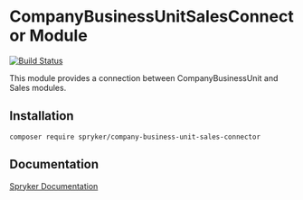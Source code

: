 # CompanyBusinessUnitSalesConnector Module
[![Build Status](https://travis-ci.org/spryker/company-business-unit-sales-connector.svg)](https://travis-ci.org/spryker/company-business-unit-sales-connector)

This module provides a connection between CompanyBusinessUnit and Sales modules.

## Installation

```
composer require spryker/company-business-unit-sales-connector
```

## Documentation

[Spryker Documentation](https://documentation.spryker.com/module_guide/overview.htm)
